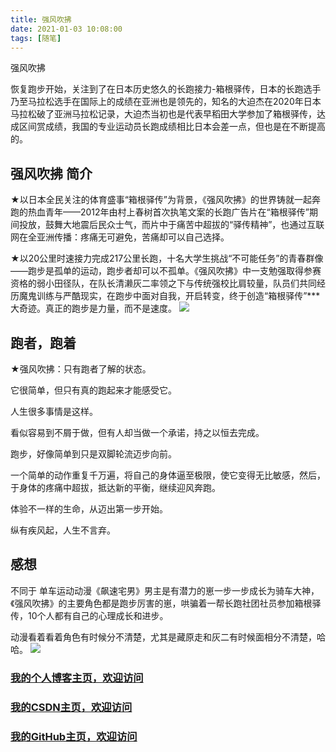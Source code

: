 ```yaml
---
title: 强风吹拂
date: 2021-01-03 10:08:00
tags: [随笔]
---
```

 
强风吹拂
<!--more-->

恢复跑步开始，关注到了在日本历史悠久的长跑接力-箱根驿传，日本的长跑选手乃至马拉松选手在国际上的成绩在亚洲也是领先的，知名的大迫杰在2020年日本马拉松破了亚洲马拉松记录，大迫杰当初也是代表早稻田大学参加了箱根驿传，达成区间赏成绩，我国的专业运动员长跑成绩相比日本会差一点，但也是在不断提高的。
## 强风吹拂 简介
★以日本全民关注的体育盛事“箱根驿传”为背景，《强风吹拂》的世界铸就一起奔跑的热血青年——2012年由村上春树首次执笔文案的长跑广告片在“箱根驿传”期间投放，鼓舞大地震后民众士气，而片中于痛苦中超拔的“驿传精神”，也通过互联网在全亚洲传播：疼痛无可避免，苦痛却可以自己选择。

★以20公里时速接力完成217公里长跑，十名大学生挑战“不可能任务”的青春群像——跑步是孤单的运动，跑步者却可以不孤单。《强风吹拂》中一支勉强取得参赛资格的弱小田径队，在队长清濑灰二率领之下与传统强校比肩较量，队员们共同经历魔鬼训练与严酷现实，在跑步中面对自我，开启转变，终于创造“箱根驿传”***大奇迹。真正的跑步是力量，而不是速度。
![](https://img-blog.nos-eastchina1.126.net/blog2021/blog_QF1.png)

## 跑者，跑着

★强风吹拂：只有跑者了解的状态。

它很简单，但只有真的跑起来才能感受它。

人生很多事情是这样。

看似容易到不屑于做，但有人却当做一个承诺，持之以恒去完成。

跑步，好像简单到只是双脚轮流迈步向前。

一个简单的动作重复千万遍，将自己的身体逼至极限，使它变得无比敏感，然后，于身体的疼痛中超拔，抵达新的平衡，继续迎风奔跑。

体验不一样的生命，从迈出第一步开始。

纵有疾风起，人生不言弃。




## 感想
不同于 单车运动动漫《飙速宅男》男主是有潜力的崽一步一步成长为骑车大神，《强风吹拂》的主要角色都是跑步厉害的崽，哄骗着一帮长跑社团社员参加箱根驿传，10个人都有自己的心理成长和进步。

动漫看着看着角色有时候分不清楚，尤其是藏原走和灰二有时候面相分不清楚，哈哈。
![](https://img-blog.nos-eastchina1.126.net/blog2021/blog_QF2.jpg)



### [我的个人博客主页，欢迎访问](http://www.aomanhao.top/)
### [我的CSDN主页，欢迎访问](https://blog.csdn.net/Aoman_Hao)
### [我的GitHub主页，欢迎访问](https://github.com/AomanHao)